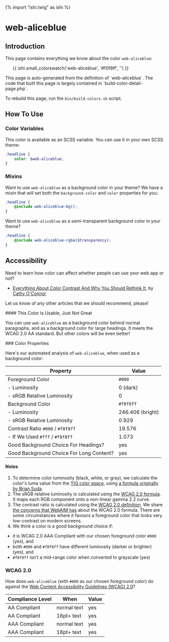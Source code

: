 {% import "ishi.twig" as ishi %}
# web-aliceblue

## Introduction

This page contains everything we know about the color `web-aliceblue`:

<div class="grid">
    <div class="cell">
        <div class="swatch">
            <ul>
                {{ ishi.small_colorswatch('web-aliceblue', '#f0f8ff', '') }}
            </ul>
        </div>
    </div>
</div>

<div class="callout attention" markdown="1">
This page is auto-generated from the definition of `web-aliceblue`. The code that built this page is largely contained in `build-color-detail-page.php`.

To rebuild this page, run the `bin/build-colors.sh` script.
</div>

## How To Use

### Color Variables

This color is available as an SCSS variable. You can use it in your own SCSS theme:

```scss
.headline {
    color: $web-aliceblue;
}
```

### Mixins

Want to use `web-aliceblue` as a background color in your theme? We have a mixin that will set both the `background-color` and `color` properties for you:

```scss
.headline {
    @include web-aliceblue-bg();
}
```

Want to use `web-aliceblue` as a semi-transparent background color in your theme?

```scss
.headline {
    @include web-aliceblue-rgba($transparency);
}
```

## Accessibility

Need to learn how color can affect whether people can use your web app or not?

* [Everything About Color Contrast And Why You Should Rethink It](https://www.smashingmagazine.com/2014/10/color-contrast-tips-and-tools-for-accessibility/), by [Cathy O'Connor](http://www.twitter.com/cagocon)

Let us know of any other articles that we should recommend, please!
<div class="callout warning" markdown="1">
#### This Color Is Usable, Just Not Great

You can use `web-aliceblue` as a background color behind normal paragraphs, and as a background color for large headings. It meets the WCAG 2.0 AA standard. But other colors will be even better!
</div>
### Color Properties

Here's our automated analysis of `web-aliceblue`, when used as a background color:

Property | Value
---------|------
Foreground Color | `#000`
- Luminosity | 0 (dark)
- sRGB Relative Luminosity | 0
Background Color | `#f0f8ff`
- Luminosity | 246.406 (bright)
- sRGB Relative Luminosity | 0.929
Contrast Ratio `#000` / `#f0f8ff` | 19.576
- If We Used `#fff` / `#f0f8ff` | 1.073
Good Background Choice For Headings? | yes
Good Background Choice For Long Content? | yes

#### Notes

1. To determine color luminosity (black, white, or gray), we calculate the color's luma value from the [YIQ color space](https://en.wikipedia.org/wiki/YIQ), using [a formula originally by Brian Suda](https://24ways.org/2010/calculating-color-contrast/).
1. The sRGB relative luminosity is calculated using the [WCAG 2.0 formula](https://www.w3.org/TR/WCAG20/#relativeluminancedef). It maps each RGB component onto a non-linear gamma 2.2 curve.
1. The contrast ratio is calculated using the [WCAG 2.0 definition](https://www.w3.org/TR/2008/REC-WCAG20-20081211/#contrast-ratiodef). We share [the concerns that WebAIM has](http://webaim.org/blog/wcag-2-1-feedback/) about the WCAG 2.0 formula. There are some circumstances where it favours a foreground color that looks very low-contrast on modern screens.
1. We think a color is a good background choice if:
  - it is WCAG 2.0 AAA Compliant with our chosen foreground color `#000` (yes), and
  - both `#000` and `#f0f8ff` have different luminosity (darker or brighter) (yes), and
  - `#f0f8ff` isn't a mid-range color when converted to grayscale (yes)

### WCAG 2.0

How does `web-aliceblue` (with `#000` as our chosen foreground color) do against the [Web Content Accessibility Guidelines (WCAG) 2.0](https://www.w3.org/TR/WCAG20/)?

Compliance Level | When | Value
-----------------|------|------
AA Compliant | normal text | yes
AA Compliant | 18pt+ text | yes
AAA Compliant | normal text | yes
AAA Compliant | 18pt+ text | yes